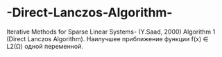 # -Direct-Lanczos-Algorithm-
Iterative Methods for Sparse Linear Systems- (Y.Saad, 2000) Algorithm 1 (Direct Lanczos Algorithm).
Наилучшее приближение функции f(x) ∈ L2(Ω) одной переменной.

